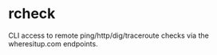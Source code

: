 rcheck
======

CLI access to remote ping/http/dig/traceroute checks via the wheresitup.com endpoints.